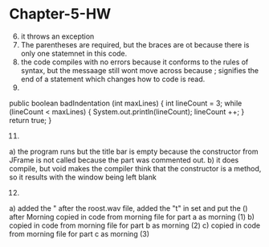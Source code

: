 Chapter-5-HW
============

6) it throws an exception
7) The parentheses are required, but the braces are ot because there is only one statemnet in this code. 
8) the code compiles with no errors because it conforms to the rules of syntax, but the messaage still wont move across 
   because ; signifies the end of a statement which changes how to code is read. 
9) 
 public boolean badIndentation (int maxLines)
 {
    int lineCount = 3;
    while (lineCount < maxLines) 
    {
      System.out.println(lineCount);
      lineCount ++;
    }
    return true;
  }
  

11) 
  a) the program runs but the title bar is empty because the constructor from JFrame is not called because the part was 
     commented out. 
  b) it does compile, but void makes the compiler think that the constructor is a method, so it results with the window 
     being left blank

12)
  a) added the " after the roost.wav file, added the "t" in set and put the () after Morning
     copied in code from morning file for part a as morning (1)
  b) copied in code from morning file for part b as morning (2)
  c) copied in code from morning file for part c as morning (3)
  
